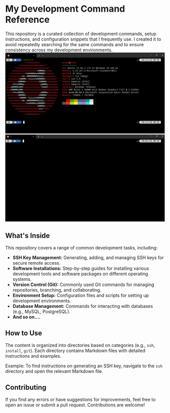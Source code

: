 # My Development Command Reference

This repository is a curated collection of development commands, setup instructions, and configuration snippets that I frequently use. I created it to avoid repeatedly searching for the same commands and to ensure consistency across my development environments.
![alt text](<Screenshot 2025-01-11 154150.png>)
![alt text](<Screenshot 2025-01-11 154057.png>)

## What's Inside

This repository covers a range of common development tasks, including:

*   **SSH Key Management:** Generating, adding, and managing SSH keys for secure remote access.
*   **Software Installations:** Step-by-step guides for installing various development tools and software packages on different operating systems.
*   **Version Control (Git):** Commonly used Git commands for managing repositories, branching, and collaborating.
*   **Environment Setup:** Configuration files and scripts for setting up development environments.
*   **Database Management:** Commands for interacting with databases (e.g., MySQL, PostgreSQL).
*   **And so on....**

## How to Use

The content is organized into directories based on categories (e.g., `ssh`, `install`, `git`). Each directory contains Markdown files with detailed instructions and examples.

Example: To find instructions on generating an SSH key, navigate to the `ssh` directory and open the relevant Markdown file.

## Contributing

If you find any errors or have suggestions for improvements, feel free to open an issue or submit a pull request. Contributions are welcome!

